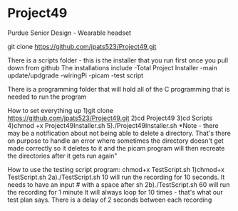 # Project49

Purdue Senior Design - Wearable headset

git clone https://github.com/jpats523/Project49.git

There is a scripts folder - this is the installer that you run first once you pull down from github
The installations include
-Total Project Installer
-main update/updgrade
-wiringPi
-picam
-test script

There is a programming folder that will hold all of the C programming that is needed to run the program

How to set everything up
1)git clone https://github.com/jpats523/Project49.git
2)cd Project49
3)cd Scripts
4)chmod +x Project49Installer.sh
5)./Project49Installer.sh
*Note - there may be a notification about not being able to delete a directory. That's there on purpose to handle an error where sometimes the directory doesn't get made correctly so it deletes to it and the picam program will then recreate the directories after it gets run again"

How to use the testing script program: chmod+x TestScript.sh
1)chmod+x TestScript.sh
2a)./TestScript.sh 10 will run the recording for 10 seconds. It needs to have an input # with a space after sh
2b)./TestScript.sh 60 will run the recording for 1 minute
It will always loop for 10 times - that's what our test plan says. There is a delay of 2 seconds between each recording



